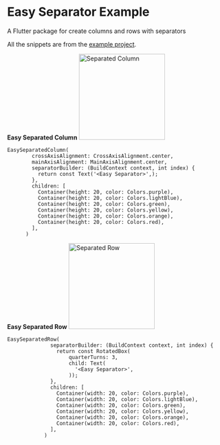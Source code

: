 # Easy Separator Example

A Flutter package for create columns and rows with separators

All the snippets are from the [example project](https://github.com/CodeFoxLk/easy_separator).

**Easy Separated Column**
<img src="https://user-images.githubusercontent.com/85751396/141652019-d8e2f36b-2080-4c4b-90fd-4f975eedcb29.png" alt="Separated Column" width="200"/>



    EasySeparatedColumn(
            crossAxisAlignment: CrossAxisAlignment.center,
            mainAxisAlignment: MainAxisAlignment.center,
            separatorBuilder: (BuildContext context, int index) {
              return const Text('<Easy Separator>',);
            },
            children: [
              Container(height: 20, color: Colors.purple),
              Container(height: 20, color: Colors.lightBlue),
              Container(height: 20, color: Colors.green),
              Container(height: 20, color: Colors.yellow),
              Container(height: 20, color: Colors.orange),
              Container(height: 20, color: Colors.red),
            ],
          )

**Easy Separated Row**
<img src="https://user-images.githubusercontent.com/85751396/141652048-839271fd-4006-4605-bc09-a46ca0b273db.png" alt="Separated Row" width="200"/>



    EasySeparatedRow(
                  separatorBuilder: (BuildContext context, int index) {
                    return const RotatedBox(
                        quarterTurns: 3,
                        child: Text(
                          '<Easy Separator>',
                        ));
                  },
                  children: [
                    Container(width: 20, color: Colors.purple),
                    Container(width: 20, color: Colors.lightBlue),
                    Container(width: 20, color: Colors.green),
                    Container(width: 20, color: Colors.yellow),
                    Container(width: 20, color: Colors.orange),
                    Container(width: 20, color: Colors.red),
                  ],
                )
